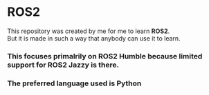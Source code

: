 # ROS2
This repository was created by me for me to learn **ROS2**.<br>
But it is made in such a way that anybody can use it to learn.
### This focuses primalrily on **ROS2 Humble** because limited support for ROS2 Jazzy is there.
### The preferred language used is **Python**
